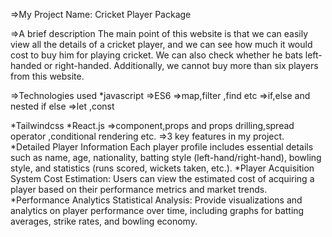 =>My Project Name:
  Cricket Player Package

=>A brief description
  The main point of this website is that we can easily view all the details of a cricket player, and we can see how much it would cost to buy him for playing cricket. We can also check whether he bats left-handed or right-handed. Additionally, we cannot buy more than six players from this website.

=>Technologies used
  *javascript
   =>ES6
   =>map,filter ,find etc 
   =>if,else and nested if else 
   =>let ,const 

 *Tailwindcss
 *React.js
  =>component,props and props drilling,spread operator ,conditional rendering etc.
=>3 key features in my project.
  *Detailed Player Information
    Each player profile includes essential details such as name, age, nationality, batting style (left-hand/right-hand), bowling style, and statistics (runs scored, wickets taken, etc.).
  *Player Acquisition System
    Cost Estimation: Users can view the estimated cost of acquiring a player based on their performance metrics and market trends.
   *Performance Analytics 
     Statistical Analysis: Provide visualizations and analytics on player performance over time, including graphs for batting averages, strike rates, and bowling economy.